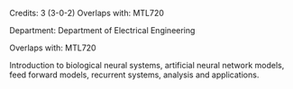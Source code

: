 Credits: 3 (3-0-2) Overlaps with: MTL720

Department: Department of Electrical Engineering

Overlaps with: MTL720

Introduction to biological neural systems, artificial neural network models, feed forward models, recurrent systems, analysis and applications.